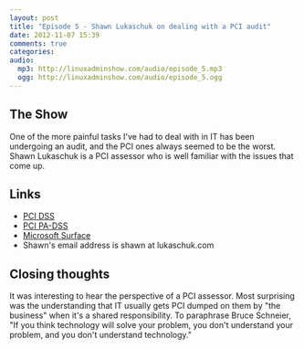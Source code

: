 ```yaml
---
layout: post
title: "Episode 5 - Shawn Lukaschuk on dealing with a PCI audit"
date: 2012-11-07 15:39
comments: true
categories: 
audio:
  mp3: http://linuxadminshow.com/audio/episode_5.mp3
  ogg: http://linuxadminshow.com/audio/episode_5.ogg
---
```

## The Show

One of the more painful tasks I've had to deal with in IT has been undergoing an audit, and the PCI ones always seemed to be the worst. Shawn Lukaschuk is a PCI assessor who is well familiar with the issues that come up.

## Links

 * [PCI DSS](https://www.pcisecuritystandards.org/documents/pci_dss_v2.pdf)
 * [PCI PA-DSS](https://www.pcisecuritystandards.org/documents/pa-dss_v2.pdf)
 * [Microsoft Surface](http://www.microsoft.com/Surface)
 * Shawn's email address is shawn at lukaschuk.com

## Closing thoughts

It was interesting to hear the perspective of a PCI assessor. Most surprising was the understanding that IT usually gets PCI dumped on them by "the business" when it's a shared responsibility. To paraphrase Bruce Schneier, "If you think technology will solve your problem, you don't understand your problem, and you don't understand technology."

